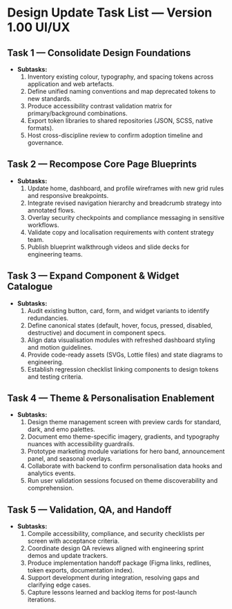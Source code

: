 # Design Update Task List — Version 1.00 UI/UX

## Task 1 — Consolidate Design Foundations
- **Subtasks:**
  1. Inventory existing colour, typography, and spacing tokens across application and web artefacts.
  2. Define unified naming conventions and map deprecated tokens to new standards.
  3. Produce accessibility contrast validation matrix for primary/background combinations.
  4. Export token libraries to shared repositories (JSON, SCSS, native formats).
  5. Host cross-discipline review to confirm adoption timeline and governance.

## Task 2 — Recompose Core Page Blueprints
- **Subtasks:**
  1. Update home, dashboard, and profile wireframes with new grid rules and responsive breakpoints.
  2. Integrate revised navigation hierarchy and breadcrumb strategy into annotated flows.
  3. Overlay security checkpoints and compliance messaging in sensitive workflows.
  4. Validate copy and localisation requirements with content strategy team.
  5. Publish blueprint walkthrough videos and slide decks for engineering teams.

## Task 3 — Expand Component & Widget Catalogue
- **Subtasks:**
  1. Audit existing button, card, form, and widget variants to identify redundancies.
  2. Define canonical states (default, hover, focus, pressed, disabled, destructive) and document in component specs.
  3. Align data visualisation modules with refreshed dashboard styling and motion guidelines.
  4. Provide code-ready assets (SVGs, Lottie files) and state diagrams to engineering.
  5. Establish regression checklist linking components to design tokens and testing criteria.

## Task 4 — Theme & Personalisation Enablement
- **Subtasks:**
  1. Design theme management screen with preview cards for standard, dark, and emo palettes.
  2. Document emo theme-specific imagery, gradients, and typography nuances with accessibility guardrails.
  3. Prototype marketing module variations for hero band, announcement panel, and seasonal overlays.
  4. Collaborate with backend to confirm personalisation data hooks and analytics events.
  5. Run user validation sessions focused on theme discoverability and comprehension.

## Task 5 — Validation, QA, and Handoff
- **Subtasks:**
  1. Compile accessibility, compliance, and security checklists per screen with acceptance criteria.
  2. Coordinate design QA reviews aligned with engineering sprint demos and update trackers.
  3. Produce implementation handoff package (Figma links, redlines, token exports, documentation index).
  4. Support development during integration, resolving gaps and clarifying edge cases.
  5. Capture lessons learned and backlog items for post-launch iterations.

